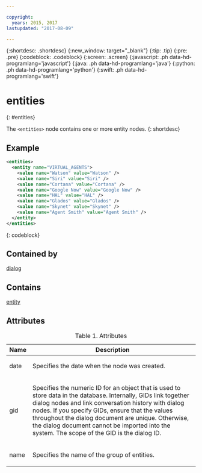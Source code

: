 ```yaml
---

copyright:
  years: 2015, 2017
lastupdated: "2017-08-09"

---
```


{:shortdesc: .shortdesc}
{:new_window: target="_blank"}
{:tip: .tip}
{:pre: .pre}
{:codeblock: .codeblock}
{:screen: .screen}
{:javascript: .ph data-hd-programlang='javascript'}
{:java: .ph data-hd-programlang='java'}
{:python: .ph data-hd-programlang='python'}
{:swift: .ph data-hd-programlang='swift'}

# entities
{: #entities}

The `<entities>` node contains one or more entity nodes.
{: shortdesc}

## Example

```xml
<entities>
  <entity name="VIRTUAL_AGENTS">
    <value name="Watson" value="Watson" />
    <value name="Siri" value="Siri" />
    <value name="Cortana" value="Cortana" />
    <value name="Google Now" value="Google Now" />
    <value name="HAL" value="HAL" />
    <value name="Glados" value="Glados" />
    <value name="Skynet" value="Skynet" />
    <value name="Agent Smith" value="Agent Smith" />
  </entity>
</entities>
```
{: codeblock}

## Contained by

[dialog](/docs/services/dialog/dialog.html)

## Contains

[entity](/docs/services/dialog/entity.html)

## Attributes

<table>
<caption>Table 1. Attributes</caption>
<thead><tr><th>Name</th>
<th>Description</th>
</tr>
</thead>
<tbody><tr><td><p>
date
</p></td>
<td><p>
Specifies the date when the node was created.
</p></td>
</tr>
<tr><td><p>
gid
</p></td>
<td><p>
Specifies the numeric ID for an
object that is used to store data in the database. Internally, GIDs
link together dialog nodes and link conversation history with dialog
nodes. If you specify GIDs, ensure that the values throughout the
dialog document are unique. Otherwise, the dialog document cannot
be imported into the system. The scope of the GID is the dialog ID.
</p></td>
</tr>
<tr><td><p>name</p></td>
<td><p>Specifies the name of the group of entities.</p></td>
</tr>
</tbody>
</table>
